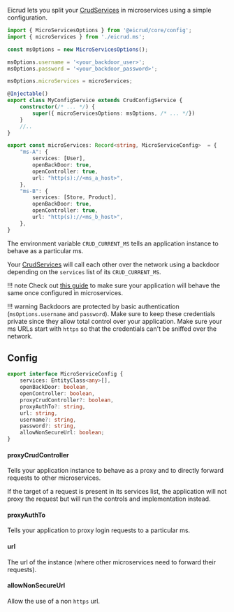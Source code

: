Eicrud lets you split your [CrudServices](../services/definition.md) in microservices using a simple configuration.

```typescript title="eicrud.config.service.ts"
import { MicroServicesOptions } from '@eicrud/core/config';
import { microServices } from './eicrud.ms';

const msOptions = new MicroServicesOptions();

msOptions.username = '<your_backdoor_user>';
msOptions.password = '<your_backdoor_password>';

msOptions.microServices = microServices; 

@Injectable()
export class MyConfigService extends CrudConfigService {
    constructor(/* ... */) {
        super({ microServicesOptions: msOptions, /* ... */})
    }
    //..
}
```
```typescript title="eicrud.ms.ts"
export const microServices: Record<string, MicroServiceConfig>  = {
    "ms-A": {
        services: [User],
        openBackDoor: true,
        openController: true,
        url: "http(s)://<ms_a_host>",
    },
    "ms-B": {
        services: [Store, Product],
        openBackDoor: true,
        openController: true,
        url: "http(s)://<ms_b_host>",
    },
}
```

The environment variable `CRUD_CURRENT_MS` tells an application instance to behave as a particular ms. 

Your [CrudServices](../services/definition.md) will call each other over the network using a backdoor depending on the `services` list of its `CRUD_CURRENT_MS`.

!!! note
    Check out [this guide](./dollar-functions.md) to make sure your application will behave the same once configured in microservices.

!!! warning
    Backdoors are protected by basic authentication (`msOptions.username` and `password`). Make sure to keep these credentials private since they allow total control over your application. Make sure your ms URLs start with `https` so that the credentials can't be sniffed over the network.

## Config

```typescript
export interface MicroServiceConfig {
    services: EntityClass<any>[],
    openBackDoor: boolean,
    openController: boolean,
    proxyCrudController?: boolean,
    proxyAuthTo?: string,
    url: string,
    username?: string,
    password?: string,
    allowNonSecureUrl: boolean;
}
```

#### proxyCrudController

Tells your application instance to behave as a proxy and to directly forward requests to other microservices.

If the target of a request is present in its services list, the application will not proxy the request but will run the controls and implementation instead.

#### proxyAuthTo

Tells your application to proxy login requests to a particular ms.

#### url
The url of the instance (where other microservices need to forward their requests).

#### allowNonSecureUrl

Allow the use of a non `https` url.
